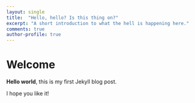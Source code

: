 ```yaml
---
layout: single
title:  "Hello, hello? Is this thing on?"
excerpt: "A short introduction to what the hell is happening here."
comments: true
author-profile: true
---
```


# Welcome

**Hello world**, this is my first Jekyll blog post.

I hope you like it!